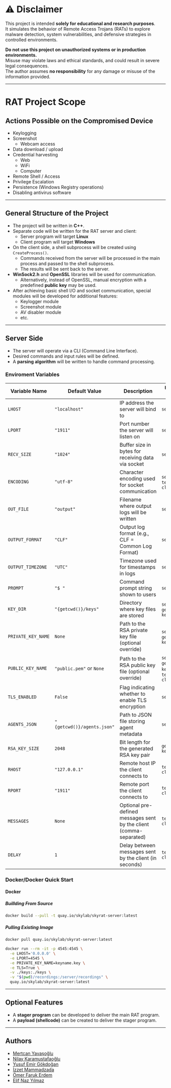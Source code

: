 # ⚠️ Disclaimer

This project is intended **solely for educational and research purposes**.  
It simulates the behavior of Remote Access Trojans (RATs) to explore malware detection, system vulnerabilities, and defensive strategies in controlled environments.

**Do not use this project on unauthorized systems or in production environments.**  
Misuse may violate laws and ethical standards, and could result in severe legal consequences.  
The author assumes **no responsibility** for any damage or misuse of the information provided.

---

# RAT Project Scope

## Actions Possible on the Compromised Device

- Keylogging  
- Screenshot  
  - Webcam access  
- Data download / upload  
- Credential harvesting  
  - Web  
  - WiFi  
  - Computer  
- Remote Shell / Access  
- Privilege Escalation  
- Persistence (Windows Registry operations)  
- Disabling antivirus software  

---

## General Structure of the Project

- The project will be written in **C++**.  
- Separate code will be written for the RAT server and client:  
  - Server program will target **Linux**  
  - Client program will target **Windows**  
- On the client side, a shell subprocess will be created using `CreateProcess()`.  
  - Commands received from the server will be processed in the main process and passed to the shell subprocess.  
  - The results will be sent back to the server.  
- **WinSock2.h** and **OpenSSL** libraries will be used for communication.  
  - Alternatively, instead of OpenSSL, manual encryption with a predefined **public key** may be used.  
- After achieving basic shell I/O and socket communication, special modules will be developed for additional features:  
  - Keylogger module  
  - Screenshot module  
  - AV disabler module  
  - etc.  

---

## Server Side

- The server will operate via a CLI (Command Line Interface).  
- Desired commands and input rules will be defined.  
- A **parsing algorithm** will be written to handle command processing.  

### Enviroment Variables

| Variable Name      | Default Value              | Description                                                        | Used In File(s)                                  |
| ------------------ | -------------------------- | ------------------------------------------------------------------ | ------------------------------------------------ |
| `LHOST`            | `"localhost"`              | IP address the server will bind to                                 | `server.py`                                      |
| `LPORT`            | `"1911"`                   | Port number the server will listen on                              | `server.py`                                      |
| `RECV_SIZE`        | `"1024"`                   | Buffer size in bytes for receiving data via socket                 | `server.py`                                      |
| `ENCODING`         | `"utf-8"`                  | Character encoding used for socket communication                   | `server.py`, `test-client.py`                    |
| `OUT_FILE`         | `"output"`                 | Filename where output logs will be written                         | `server.py`                                      |
| `OUTPUT_FORMAT`    | `"CLF"`                    | Output log format (e.g., CLF = Common Log Format)                  | `server.py`                                      |
| `OUTPUT_TIMEZONE`  | `"UTC"`                    | Timezone used for timestamps in logs                               | `server.py`                                      |
| `PROMPT`           | `"$ "`                     | Command prompt string shown to users                               | `server.py`                                      |
| `KEY_DIR`          | `"{getcwd()}/keys"`        | Directory where key files are stored                               | `server.py`, `generate-key.py`                   |
| `PRIVATE_KEY_NAME` | `None`                     | Path to the RSA private key file (optional override)               | `server.py`, `generate-key.py`                   |
| `PUBLIC_KEY_NAME`  | `"public.pem"` or `None`   | Path to the RSA public key file (optional override)                | `server.py`, `generate-key.py`, `test-client.py` |
| `TLS_ENABLED`      | `False`                    | Flag indicating whether to enable TLS encryption                   | `server.py`                                      |
| `AGENTS_JSON`      | `"{getcwd()}/agents.json"` | Path to JSON file storing agent metadata                           | `server.py`                                      |
| `RSA_KEY_SIZE`     | `2048`                     | Bit length for the generated RSA key pair                          | `generate-key.py`                                |
| `RHOST`            | `"127.0.0.1"`              | Remote host IP the client connects to                              | `test-client.py`                                 |
| `RPORT`            | `"1911"`                   | Remote port the client connects to                                 | `test-client.py`                                 |
| `MESSAGES`         | `None`                     | Optional pre-defined messages sent by the client (comma-separated) | `test-client.py`                                 |
| `DELAY`            | `1`                        | Delay between messages sent by the client (in seconds)             | `test-client.py`                                 |

### Docker/Docker Quick Start

#### Docker

##### Buillding From Source

```bash
docker build --pull -t quay.io/skylab/skyrat-server:latest
```

##### Pulling Existing Image

```bash
docker pull quay.io/skylab/skyrat-server:latest
```

```bash
docker run --rm -it -p 4545:4545 \
  -e LHOST='0.0.0.0' \
  -e LPORT=4545 \
  -e PRIVATE_KEY_NAME=keyname.key \
  -e TLS=True \
  -v ./keys:./keys \
  -v "$(pwd)/recordings:/server/recordings" \
  quay.io/skylab/skyrat-server:latest
```

---

## Optional Features

- A **stager program** can be developed to deliver the main RAT program.  
- A **payload (shellcode)** can be created to deliver the stager program.

---

## Authors

- [Mertcan Yavaşoğlu](https://github.com/MertcanYavasoglu)
- [Nilay Karamustafaoğlu](https://github.com/NilayKaramustafaoglu0)
- [Yusuf Emir Gökdoğan](https://github.com/ygokdogan)
- [İzzet Mammadzada](https://github.com/coduronin)
- [Ömer Faruk Erdem](https://github.com/farukerdem34)
- [Elif Naz Yılmaz](https://github.com/Elina0604)
